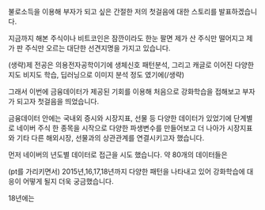 불로소득을 이용해 부자가 되고 싶은 간절한 저의 첫걸음에 대한 스토리를 발표하겠습니다.

지금까지 해본 주식이나 비트코인은 잠깐이라도 한눈 팔면 제가 산 주식만 떨어지고 제가 판 주식만 오르는 대단한 선견지명을 가지고 있습니다. 

(생략)제 전공은 의용전자공학이기에 생체신호 패턴분석, 그리고 캐글로 이어진 다양한 지도 비지도 학습, 딥러닝으로 이미지 분석 정도 였기에(/생략)

그래서 이번에 금융데이터가 제공된 기회를 이용해 처음으로 강화학습을 접해보고 부자가 되고자 첫걸음을 띄었습니다.

금융데이터 안에는 국내외 증시와 시장지표, 선물 등 다양한 데이터가 있었기에 단계별로  네이버 주식 한 종목을 시작으로 다양한 파생변수를 만들어보고 더 나아가 시장지표와 기타 다른 해외시장, 선물과의 상관관계를 연결시키고자 했습니다. 

먼저 네이버의 년도별 데이터로 접근을 시도 했습니다. 약 80개의 데이터들은 

(pt를 가리키면서) 2015년,16,17,18년까지 다양한 패턴을 나타내고 있어 강화학습에 대응이 어떻게 될지 더욱 궁금했습니다.

18년에는


